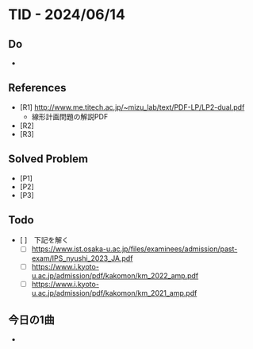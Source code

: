 # TID - 2024/06/14
<!--
## Learnings
- 
- 
-->


## Do
- 


<!--
## Reflections & Insights
- 
- 
-->

<!--
## Plans for Tomorrow
- 
- 
-->

## References
- [R1] http://www.me.titech.ac.jp/~mizu_lab/text/PDF-LP/LP2-dual.pdf
  - 線形計画問題の解説PDF  
- [R2] 
- [R3] 

## Solved Problem
- [P1] 
- [P2] 
- [P3] 


## Todo
- [ ]　下記を解く
  - [ ] https://www.ist.osaka-u.ac.jp/files/examinees/admission/past-exam/IPS_nyushi_2023_JA.pdf
  - [ ] https://www.i.kyoto-u.ac.jp/admission/pdf/kakomon/km_2022_amp.pdf
  - [ ] https://www.i.kyoto-u.ac.jp/admission/pdf/kakomon/km_2021_amp.pdf

## 今日の1曲
- 
